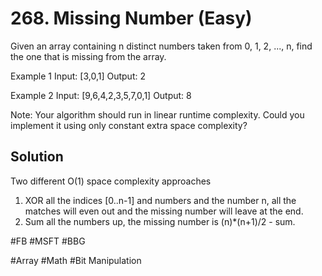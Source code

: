 # 268. Missing Number (Easy)

Given an array containing n distinct numbers taken from 0, 1, 2, ..., n, find the one that is missing from the array.

Example 1
Input: [3,0,1]
Output: 2

Example 2
Input: [9,6,4,2,3,5,7,0,1]
Output: 8

Note:
Your algorithm should run in linear runtime complexity. Could you implement it using only constant extra space complexity?

## Solution
Two different O(1) space complexity approaches
1. XOR all the indices [0..n-1] and numbers and the number n, all the matches will even out and the missing number will leave at the end.
2. Sum all the numbers up, the missing number is (n)*(n+1)/2 - sum.

#FB #MSFT #BBG

#Array #Math #Bit Manipulation
